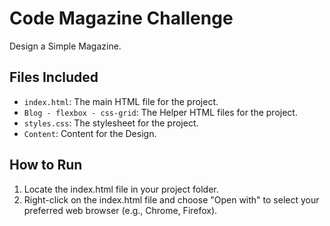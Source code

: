 # Code Magazine Challenge
Design a Simple Magazine.

## Files Included
- `index.html`: The main HTML file for the project.
- `Blog - flexbox - css-grid`: The Helper HTML files for the project.
- `styles.css`: The stylesheet for the project.
- `Content`: Content for the Design.

## How to Run
1. Locate the index.html file in your project folder.
2. Right-click on the index.html file and choose "Open with" to select your preferred web browser (e.g., Chrome, Firefox).

